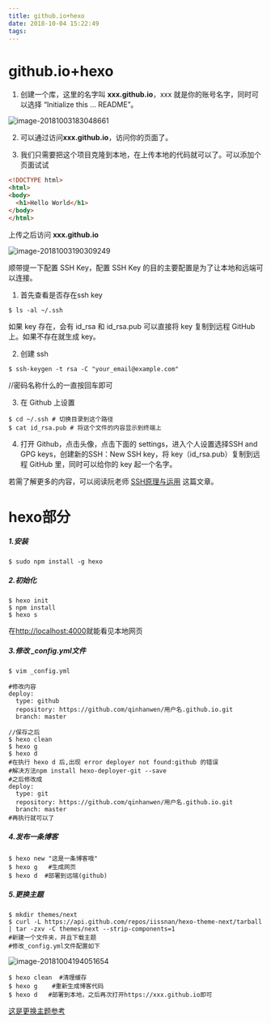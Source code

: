 ```yaml
---
title: github.io+hexo
date: 2018-10-04 15:22:49
tags:
---
```


# github.io+hexo

1. 创建一个库，这里的名字叫 **xxx.github.io**，xxx 就是你的账号名字，同时可以选择 “Initialize this … README”。

![image-20181003183048661](http://pg6opzavl.bkt.clouddn.com/image-20181003183048661.png)

2. 可以通过访问**xxx.github.io**，访问你的页面了。

3. 我们只需要把这个项目克隆到本地，在上传本地的代码就可以了。可以添加个页面试试

```html
<!DOCTYPE html>
<html>
<body>
  <h1>Hello World</h1>
</body>
</html>
```

上传之后访问 **xxx.github.io**

![image-20181003190309249](http://pg6opzavl.bkt.clouddn.com/image-20181003190309249.png)

顺带提一下配置 SSH Key，配置 SSH Key 的目的主要配置是为了让本地和远端可以连接。

1. 首先查看是否存在ssh key

```shell
$ ls -al ~/.ssh
```

如果 key 存在，会有 id_rsa 和 id_rsa.pub 可以直接将 key 复制到远程 GitHub 上。如果不存在就生成 key。

2. 创建 ssh

```shell
$ ssh-keygen -t rsa -C "your_email@example.com"
```

//密码名称什么的一直按回车即可

3. 在 Github 上设置

```shell
$ cd ~/.ssh # 切换目录到这个路径
$ cat id_rsa.pub # 将这个文件的内容显示到终端上
```

4. 打开 Github，点击头像，点击下面的 settings，进入个人设置选择SSH and GPG keys，创建新的SSH：New SSH key，将 key（id_rsa.pub）复制到远程 GitHub 里，同时可以给你的 key 起一个名字。

若需了解更多的内容，可以阅读阮老师 [SSH原理与运用](http://www.ruanyifeng.com/blog/2011/12/ssh_remote_login.html ) 这篇文章。

# hexo部分

##### 1.安装

```shell
$ sudo npm install -g hexo
```

##### 2.初始化

```shell
$ hexo init 
$ npm install
$ hexo s
```

在[http://localhost:4000](http://localhost:4000/)就能看见本地网页

##### 3.修改 _config.yml文件

```shell
$ vim _config.yml

#修改内容
deploy:
  type: github
  repository: https://github.com/qinhanwen/用户名.github.io.git
  branch: master
```

```shell
//保存之后
$ hexo clean
$ hexo g
$ hexo d
#在执行 hexo d 后,出现 error deployer not found:github 的错误
#解决方法npm install hexo-deployer-git --save
#之后修改成
deploy:
  type: git
  repository: https://github.com/qinhanwen/用户名.github.io.git
  branch: master
#再执行就可以了
```

##### 4.发布一条博客

```shell
$ hexo new "这是一条博客哦"
$ hexo g   #生成网页
$ hexo d  #部署到远端(github)
```

##### 5.更换主题

```shell
$ mkdir themes/next  
$ curl -L https://api.github.com/repos/iissnan/hexo-theme-next/tarball | tar -zxv -C themes/next --strip-components=1
#新建一个文件夹，并且下载主题
#修改_config.yml文件配置如下
```

![image-20181004194051654](http://pg6opzavl.bkt.clouddn.com/image-20181004194051654.png)

```shell
$ hexo clean  #清理缓存
$ hexo g    #重新生成博客代码
$ hexo d   #部署到本地，之后再次打开https://xxx.github.io即可
```

[这是更换主题参考](https://github.com/iissnan/hexo-theme-next )




